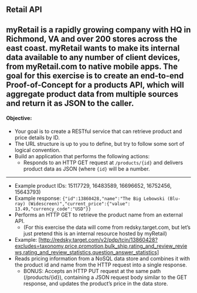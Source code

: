 ## Retail API

myRetail is a rapidly growing company with HQ in Richmond, VA and over 200 stores across the east coast.
myRetail wants to make its internal data available to any number of client devices, from myRetail.com to native mobile apps.
The goal for this exercise is to create an end-to-end Proof-of-Concept for a products API,
which will aggregate product data from multiple sources and return it as JSON to the caller.
---
#### Objective:
* Your goal is to create a RESTful service that can retrieve product and price details by ID.
* The URL structure is up to you to define, but try to follow some sort of logical convention.
* Build an application that performs the following actions:
    - Responds to an HTTP GET request at `/products/{id}` and delivers product data as JSON (where `{id}` will be a number.
---

* Example product IDs: 15117729, 16483589, 16696652, 16752456, 15643793)
* Example response:
    `{"id":13860428,"name":"The Big Lebowski (Blu-ray) (Widescreen)","current_price":{"value": 13.49,"currency_code":"USD"}}`
* Performs an HTTP GET to retrieve the product name from an external API.
    - (For this exercise the data will come from redsky.target.com, but let’s just pretend this is an internal resource hosted by myRetail)
* Example: [http://redsky.target.com/v2/pdp/tcin/13860428?excludes=taxonomy,price,promotion,bulk_ship,rating_and_review_reviews,rating_and_review_statistics,question_answer_statistics]
* Reads pricing information from a NoSQL data store and combines it with the product id and name from the HTTP request into a single response.
    - BONUS: Accepts an HTTP PUT request at the same path (/products/{id}), containing a JSON request body similar to the GET response, and updates the product’s price in the data store.
